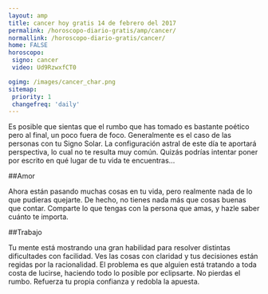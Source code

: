 ```yaml
---
layout: amp
title: cancer hoy gratis 14 de febrero del 2017 
permalink: /horoscopo-diario-gratis/amp/cancer/
normallink: /horoscopo-diario-gratis/cancer/
home: FALSE
horoscopo:
 signo: cancer
 video: Ud9RzwxfCT0

ogimg: /images/cancer_char.png
sitemap:
 priority: 1
 changefreq: 'daily'
---
```



Es posible que sientas que el rumbo que has tomado es bastante poético pero al final, un poco fuera de foco. Generalmente es el caso de las personas con tu Signo Solar. La configuración astral de este día te aportará perspectiva, lo cual no te resulta muy común. Quizás podrías intentar poner por escrito en qué lugar de tu vida te encuentras...

##Amor

Ahora están pasando muchas cosas en tu vida, pero realmente nada de lo que pudieras quejarte. De hecho, no tienes nada más que cosas buenas que contar. Comparte lo que tengas con la persona que amas, y hazle saber cuánto te importa.

##Trabajo

Tu mente está mostrando una gran habilidad para resolver distintas dificultades con facilidad. Ves las cosas con claridad y tus decisiones están regidas por la racionalidad. El problema es que alguien está tratando a toda costa de lucirse, haciendo todo lo posible por eclipsarte. No pierdas el rumbo. Refuerza tu propia confianza y redobla la apuesta.